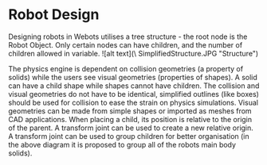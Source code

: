 # Robot Design

Designing robots in Webots utilises a tree structure - the root node is the Robot Object. Only certain nodes can have children, and the number of children allowed in variable. 
![alt text](\ SimplifiedStructure.JPG "Structure")

The physics engine is dependent on collision geometries (a property of solids) while the users see visual geometries (properties of shapes). A solid can have a child shape while shapes cannot have children.
The collision and visual geometries do not have to be identical, simplified outlines (like boxes) should be used for collision to ease the strain on physics simulations. Visual geometries can be made from simple shapes or imported as meshes from CAD applications.
When placing a child, its position is relative to the origin of the parent. A transform joint can be used to create a new relative origin. A transform joint can be used to group children for better organisation (in the above diagram it is proposed to group all of the robots main body solids).




